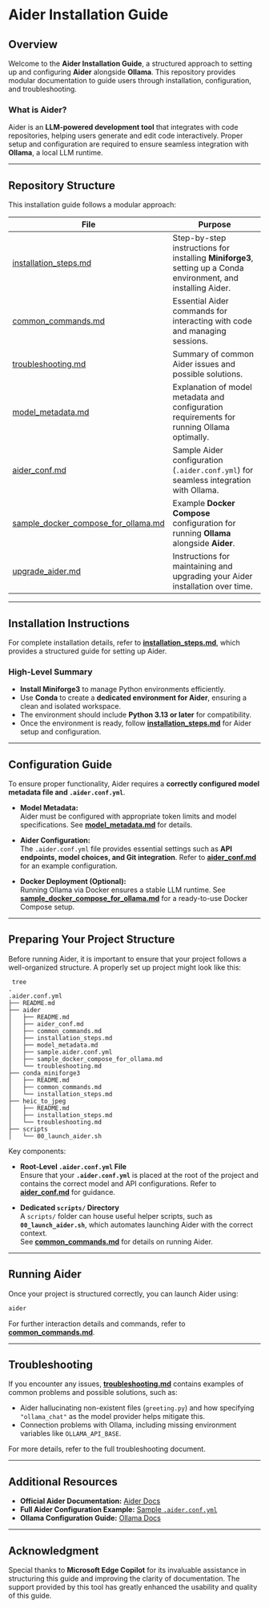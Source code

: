 # Aider Installation Guide

## Overview

Welcome to the **Aider Installation Guide**, a structured approach to setting up and configuring **Aider** alongside **Ollama**. This repository provides modular documentation to guide users through installation, configuration, and troubleshooting.

### What is Aider?
Aider is an **LLM-powered development tool** that integrates with code repositories, helping users generate and edit code interactively. Proper setup and configuration are required to ensure seamless integration with **Ollama**, a local LLM runtime.

---

## Repository Structure

This installation guide follows a modular approach:

| **File** | **Purpose** |
|----------|------------|
| [installation_steps.md](installation_steps.md) | Step-by-step instructions for installing **Miniforge3**, setting up a Conda environment, and installing Aider. |
| [common_commands.md](common_commands.md) | Essential Aider commands for interacting with code and managing sessions. |
| [troubleshooting.md](troubleshooting.md) | Summary of common Aider issues and possible solutions. |
| [model_metadata.md](model_metadata.md) | Explanation of model metadata and configuration requirements for running Ollama optimally. |
| [aider_conf.md](aider_conf.md) | Sample Aider configuration (`.aider.conf.yml`) for seamless integration with Ollama. |
| [sample_docker_compose_for_ollama.md](sample_docker_compose_for_ollama.md) | Example **Docker Compose** configuration for running **Ollama** alongside **Aider**. |
| [upgrade_aider.md](upgrade_aider.md) | Instructions for maintaining and upgrading your Aider installation over time. |

---

## Installation Instructions

For complete installation details, refer to **[installation_steps.md](installation_steps.md)**, which provides a structured guide for setting up Aider.

### **High-Level Summary**
- **Install Miniforge3** to manage Python environments efficiently.
- Use **Conda** to create a **dedicated environment for Aider**, ensuring a clean and isolated workspace.
- The environment should include **Python 3.13 or later** for compatibility.
- Once the environment is ready, follow **[installation_steps.md](installation_steps.md)** for Aider setup and configuration.

---

## Configuration Guide

To ensure proper functionality, Aider requires a **correctly configured model metadata file and `.aider.conf.yml`**.

- **Model Metadata:**  
  Aider must be configured with appropriate token limits and model specifications. See **[model_metadata.md](model_metadata.md)** for details.
  
- **Aider Configuration:**  
  The `.aider.conf.yml` file provides essential settings such as **API endpoints, model choices, and Git integration**. Refer to **[aider_conf.md](aider_conf.md)** for an example configuration.

- **Docker Deployment (Optional):**  
  Running Ollama via Docker ensures a stable LLM runtime. See **[sample_docker_compose_for_ollama.md](sample_docker_compose_for_ollama.md)** for a ready-to-use Docker Compose setup.

---

## Preparing Your Project Structure

Before running Aider, it is important to ensure that your project follows a well-organized structure. A properly set up project might look like this:

```
 tree
.
.aider.conf.yml
├── README.md
├── aider
│   ├── README.md
│   ├── aider_conf.md
│   ├── common_commands.md
│   ├── installation_steps.md
│   ├── model_metadata.md
│   ├── sample.aider.conf.yml
│   ├── sample_docker_compose_for_ollama.md
│   └── troubleshooting.md
├── conda_miniforge3
│   ├── README.md
│   ├── common_commands.md
│   └── installation_steps.md
├── heic_to_jpeg
│   ├── README.md
│   ├── installation_steps.md
│   └── troubleshooting.md
├── scripts
│   └── 00_launch_aider.sh
```

Key components:
- **Root-Level `.aider.conf.yml` File**  
  Ensure that your **`.aider.conf.yml`** is placed at the root of the project and contains the correct model and API configurations. Refer to **[aider_conf.md](aider_conf.md)** for guidance.

- **Dedicated `scripts/` Directory**  
  A `scripts/` folder can house useful helper scripts, such as **`00_launch_aider.sh`**, which automates launching Aider with the correct context.  
  See **[common_commands.md](common_commands.md)** for details on running Aider.

---

## Running Aider

Once your project is structured correctly, you can launch Aider using:
```bash
aider
```
For further interaction details and commands, refer to **[common_commands.md](common_commands.md)**.

---

## Troubleshooting

If you encounter any issues, **[troubleshooting.md](troubleshooting.md)** contains examples of common problems and possible solutions, such as:
- Aider hallucinating non-existent files (`greeting.py`) and how specifying `"ollama_chat"` as the model provider helps mitigate this.
- Connection problems with Ollama, including missing environment variables like `OLLAMA_API_BASE`.

For more details, refer to the full troubleshooting document.

---

## Additional Resources

- **Official Aider Documentation:** [Aider Docs](https://aider.chat/docs/)
- **Full Aider Configuration Example:** [Sample `.aider.conf.yml`](https://github.com/Aider-AI/aider/blob/main/aider/website/assets/sample.aider.conf.yml)
- **Ollama Configuration Guide:** [Ollama Docs](https://aider.chat/docs/llms/ollama.html)

---

## Acknowledgment

Special thanks to **Microsoft Edge Copilot** for its invaluable assistance in structuring this guide and improving the clarity of documentation. The support provided by this tool has greatly enhanced the usability and quality of this guide.
